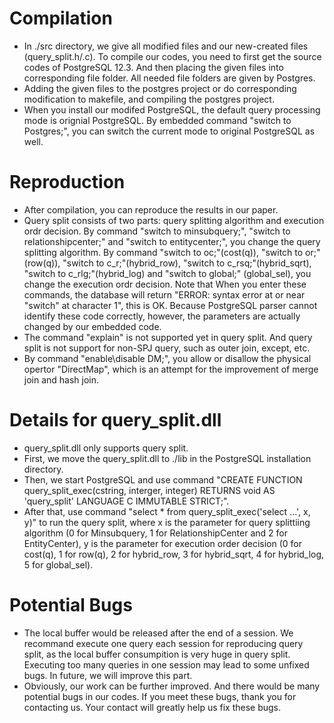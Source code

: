 # Compilation
* In ./src directory, we give all modified files and our new-created files (query_split.h/.c). To compile our codes, you need to first get the source codes of PostgreSQL 12.3. And then placing the given files into corresponding file folder. All needed file folders are given by Postgres.
* Adding the given files to the postgres project or do corresponding modification to makefile, and compiling the postgres project.
* When you install our modifed PostgreSQL, the default query processing mode is orignial PostgreSQL. By embedded command "switch to Postgres;", you can switch the current mode to original PostgreSQL as well.


# Reproduction
* After compilation, you can reproduce the results in our paper.
* Query split consists of two parts: query splitting algorithm and execution ordr decision. By command "switch to minsubquery;", "switch to relationshipcenter;" and "switch to entitycenter;", you change the query splitting algorithm. By command "switch to oc;"(cost(q)), "switch to or;"(row(q)), "switch to c_r;"(hybrid_row), "switch to c_rsq;"(hybrid_sqrt), "switch to c_rlg;"(hybrid_log) and "switch to global;" (global_sel), you change the execution ordr decision. Note that When you enter these commands, the database will return "ERROR: syntax error at or near "switch" at character 1", this is OK. Because PostgreSQL parser cannot identify these code correctly, however, the parameters are actually changed by our embedded code.
* The command "explain" is not supported yet in query split. And query split is not support for non-SPJ query, such as outer join, except, etc.
* By command "enable\disable DM;", you allow or disallow the physical opertor "DirectMap", which is an attempt for the improvement of merge join and hash join.

# Details for query_split.dll
* query_split.dll only supports query split.
* First, we move the query_split.dll to ./lib in the PostgreSQL installation directory.
* Then, we start PostgreSQL and use command "CREATE FUNCTION query_split_exec(cstring, interger, integer) RETURNS void AS 'query_split' LANGUAGE C IMMUTABLE STRICT;".
* After that, use command "select * from query_split_exec('select ...', x, y)" to run the query split, where x is the parameter for query splittiing algorithm (0 for Minsubquery, 1 for RelationshipCenter and 2 for EntityCenter), y is the parameter for execution order decision (0 for cost(q), 1 for row(q), 2 for hybrid_row, 3 for hybrid_sqrt, 4 for hybrid_log, 5 for global_sel). 

# Potential Bugs
* The local buffer would be released after the end of a session. We recommand execute one query each session for reproducing query split, as the local buffer consumpition is very huge in query split. Executing too many queries in one session may lead to some unfixed bugs. In future, we will improve this part.
* Obviously, our work can be further improved. And there would be many potential bugs in our codes. If you meet these bugs, thank you for contacting us. Your contact will greatly help us fix these bugs.

